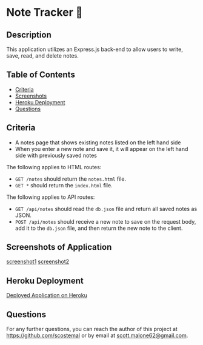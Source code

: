 # Note Tracker 📝

## Description

This application utilizes an Express.js back-end to allow users to write, save, read, and delete notes.

## Table of Contents
  * [Criteria](#criteria)
  * [Screenshots](#screenshots-of-application)
  * [Heroku Deployment](#heroku-deployment)
  * [Questions](#questions)

## Criteria

  * A notes page that shows existing notes listed on the left hand side
  * When you enter a new note and save it, it will appear on the left hand side with previously saved notes

The following applies to HTML routes:
  * `GET /notes` should return the `notes.html` file.
  * `GET *` should return the `index.html` file.

The following applies to API routes:
  * `GET /api/notes` should read the `db.json` file and return all saved notes as JSON.
  * `POST /api/notes` should receive a new note to save on the request body, add it to the `db.json` file, and then return the new note to the client.

## Screenshots of Application

[screenshot1]()
[screenshot2]()

## Heroku Deployment

[Deployed Application on Heroku]()

## Questions

For any further questions, you can reach the author of this project at https://github.com/scostemal or by email at scott.malone62@gmail.com.